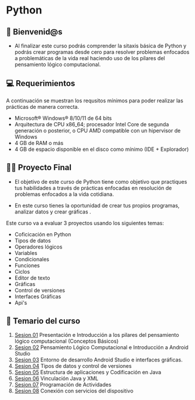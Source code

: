 # Python

## 👋 Bienvenid@s
- Al finalizar este curso podrás comprender la sitaxis básica de Python y podrás crear programas desde cero para resolver problemas enfocados a problemáticas de la vida real haciendo uso de los pílares del pensamiento lógico computacional.

## 💻 Requerimientos
A continuación se muestran los requsitos mínimos para poder realizar las prácticas de manera correcta.<br>
<ul>
    <li> Microsoft® Windows® 8/10/11 de 64 bits </li>
    <li> Arquitectura de CPU x86_64; procesador Intel Core de segunda generación o posterior, o CPU AMD compatible con un hipervisor de Windows </li>
    <li>4 GB de RAM o más </li>
    <li>4 GB de espacio disponible en el disco como mínimo (IDE + Explorador) </li>
</ul>


## 🧑‍💻 Proyecto Final

* El objetivo de este curso de Python tiene como objetivo que practiques tus habilidades a través de prácticas enfocadas en resolución de problemas enfocados a la vida cotidiana. 

* En este curso tienes la oportunidad de crear tus propios programas, analizar datos y crear gráficas . 

Este curso va a evaluar 3 proyectos usando los siguientes temas:

- Coficicación en Python
- Tipos de datos
- Operadores lógicos
- Variables
- Condicionales
- Funciones
- Ciclos
- Editor de texto
- Gráficas
- Control de versiones
- Interfaces Gráficas
- Api's

## 📘 Temario del curso

1. [Sesion 01](Sesion01/Readme.md)&nbsp;Presentación e Introducción a los pilares del pensamiento lógico computacional (Conceptos Básicos)
2. [Sesion 02](Sesion02/README.md)&nbsp;Pensamiento Lógico Computacional e Introducción a Android Studio
3. [Sesion 03](Sesion03/README.md)&nbsp;Entorno de desarrollo Android Studio e interfaces gráficas.
4. [Sesion 04](Sesion04/README.md)&nbsp;Tipos de datos y control de versiones
5. [Sesion 05](Sesion05/README.md)&nbsp;Estructura de aplicaciones y Codificación en Java
6. [Sesion 06](Sesion06/README.md)&nbsp;Vinculación Java y XML
7. [Sesion 07](Sesion07/README.md)&nbsp;Programación de Actividades
8. [Sesion 08](Sesion08/README.md)&nbsp;Conexión con servicios del dispositivo
